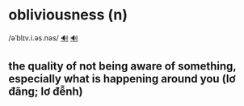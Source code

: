 # obliviousness (n)

/əˈblɪv.i.əs.nəs/ [🔊](https://dictionary.cambridge.org/media/english/uk_pron/u/uko/ukobj/ukobjec023.mp3) [🔊](https://dictionary.cambridge.org/media/english/us_pron/u/usn/usnym/usnymph026.mp3)

## the quality of not being aware of something, especially what is happening around you (lơ đãng; lơ đễnh)
